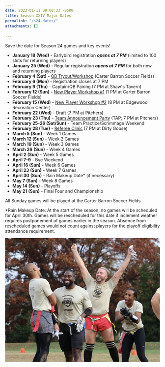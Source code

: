 ```yaml
---
date: 2023-01-11 09:00:33 -0500
title: Season XXIV Major Dates
permalink: "/s24-dates/"
attachments: []

---
```

Save the date for Season 24 games and key events!

* **January 18 (Wed)** - Earlybird registration **_opens at 7 PM_** (limited to 100 slots for returning players)
* **January 25 (Wed)** - Regular registration **_opens at 7 PM_** for both new and returning players
* **February 4 (Sat)** - [QB Tryout/Workshop](/s24-qb-tryout/ "/s24-qb-tryout/") (Carter Barron Soccer Fields)
* **February 6 (Mon)** - Registration closes at 7 PM
* **February 9 (Thu)** - Captain/QB Pairing (7 PM at Shaw's Tavern)
* **February 12 (Sun)** - [New Player Workshop #1](/s24-npw-1 "/s24-npw-1") (1 PM at Carter Barron Soccer Fields)
* **February 15 (Wed)** - [New Player Workshop #2](/s24-npw-2 "/s24-npw-2") (8 PM at Edgewood Recreation Center)
* **February 22 (Wed)** - Draft (7 PM at Pitchers)
* **February 23 (Thu)** - [Team Announcement Party](/tap-season-24/) (TAP; 7 PM at Pitchers)
* **February 25-26 (Sat/Sun)** - Team Practice/Scrimmage Weekend
* **February 28 (Tue)** - [Referee Clinic](/refclinic-s24/ "/refclinic-s24/") (7 PM at Dirty Goose)
* **March 5** **(Sun)** - Week 1 Games
* **March 12 (Sun)** - Week 2 Games
* **March 19 (Sun)** - Week 3 Games
* **March 26** **(Sun)** - Week 4 Games
* **April 2** **(Sun)** - Week 5 Games
* **April 7-9** - Bye Weekend
* **April 16 (Sun)** - Week 6 Games
* **April 23** **(Sun)** - Week 7 Games
* **April 30** **(Sun)** - Rain Makeup Date* (if necessary)
* **May 7** **(Sun)** - Week 8 Games
* **May 14** **(Sun)** - Playoffs
* **May 21** **(Sun)** - Final Four and Championship

All Sunday games will be played at the Carter Barron Soccer Fields.

\*Rain Makeup Date: At the start of the season, no games will be scheduled for April 30th. Games will be rescheduled for this date if inclement weather requires postponement of games earlier in the season. Absence from rescheduled games would not count against players for the playoff eligibility attendance requirement.

![](/img/52488747301_ecfb48ae0e_k.jpeg)
